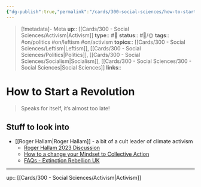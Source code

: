 ```yaml
---
{"dg-publish":true,"permalink":"/cards/300-social-sciences/how-to-start-a-revolution/","title":"How to Start a Revolution"}
---
```


> [!metadata]- Meta
> **up**:: [[Cards/300 - Social Sciences/Activism\|Activism]]
> **type**:: #📝 
> **status**:: #📝/🌞
> **tags**::  #on/politics #on/leftism #on/activism 
> **topics**:: [[Cards/300 - Social Sciences/Leftism\|Leftism]], [[Cards/300 - Social Sciences/Politics\|Politics]], [[Cards/300 - Social Sciences/Socialism\|Socialism]], [[Cards/300 - Social Sciences/300 - Social Sciences\|Social Sciences]]
> **links**::


# How to Start a Revolution

> Speaks for itself, it’s almost too late!

## Stuff to look into
- [[Roger Hallam\|Roger Hallam]] - a bit of a cult leader of climate activism 
	- [Roger Hallam 2023 Discussion](https://youtu.be/RUI7fgM_Ft8?si=RmgCbzysWFtofho_)
	- [How to a change your Mindset to Collective Action](https://youtu.be/i-UrOUYGNCw?si=PegqXZZfm7qUzXgI)
	- [FAQs - Extinction Rebellion UK](https://extinctionrebellion.uk/the-truth/faqs/#:~:text=We%20are%20a%20decentralised%20organisation,to%20our%20Principles%20and%20Values.)


---
up:: [[Cards/300 - Social Sciences/Activism\|Activism]]

